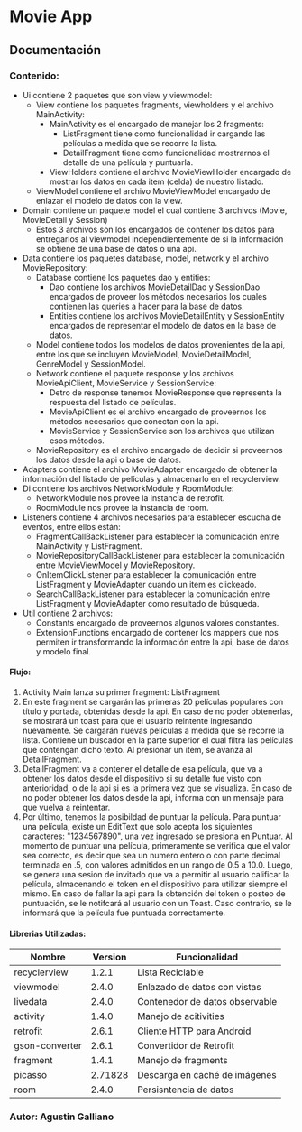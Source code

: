 # Movie App

## Documentación

### Contenido:

* Ui contiene 2 paquetes que son view y viewmodel:
    * View contiene los paquetes fragments, viewholders y el archivo MainActivity:
        * MainActivity es el encargado de manejar los 2 fragments:
            * ListFragment tiene como funcionalidad ir cargando las películas a medida que se recorre la lista.
            * DetailFragment tiene como funcionalidad mostrarnos el detalle de una película y puntuarla.
        * ViewHolders contiene el archivo MovieViewHolder encargado de mostrar los datos en cada item (celda)
        de nuestro listado.
    * ViewModel contiene el archivo MovieViewModel encargado de enlazar el modelo de datos con la view.
* Domain contiene un paquete model el cual contiene 3 archivos (Movie, MovieDetail y Session)
    * Estos 3 archivos son los encargados de contener los datos para entregarlos al viewmodel 
      independientemente de si la información se obtiene de una base de datos o una api.
* Data contiene los paquetes database, model, network y el archivo MovieRepository:
    * Database contiene los paquetes dao y entities:
        * Dao contiene los archivos MovieDetailDao y SessionDao encargados de proveer los métodos necesarios 
          los cuales contienen las queries a hacer para la base de datos.
        * Entities contiene los archivos MovieDetailEntity y SessionEntity encargados de representar el modelo 
          de datos en la base de datos.
    * Model contiene todos los modelos de datos provenientes de la api, entre los que se incluyen MovieModel,
    MovieDetailModel, GenreModel y SessionModel.
    * Network contiene el paquete response y los archivos MovieApiClient, MovieService y SessionService:
        * Detro de response tenemos MovieResponse que representa la respuesta del listado de películas.
        * MovieApiClient es el archivo encargado de proveernos los métodos necesarios que conectan con la api.
        * MovieService y SessionService son los archivos que utilizan esos métodos.
    * MovieRepository es el archivo encargado de decidir si proveernos los datos desde la api o base de datos.
* Adapters contiene el archivo MovieAdapter encargado de obtener la información del listado de películas y 
  almacenarlo en el recyclerview.
* Di contiene los archivos NetworkModule y RoomModule:
    * NetworkModule nos provee la instancia de retrofit.
    * RoomModule nos provee la instancia de room. 
* Listeners contiene 4 archivos necesarios para establecer escucha de eventos, entre ellos están:
    * FragmentCallBackListener para establecer la comunicación entre MainActivity y ListFragment.
    * MovieRepositoryCallBackListener para establecer la comunicación entre MovieViewModel y MovieRepository.
    * OnItemClickListener para establecer la comunicación entre ListFragment y MovieAdapter cuando un item es
      clickeado.
    * SearchCallBackListener para establecer la comunicación entre ListFragment y MovieAdapter como resultado 
      de búsqueda.
* Util contiene 2 archivos:
    * Constants encargado de proveernos algunos valores constantes.
    * ExtensionFunctions encargado de contener los mappers que nos permiten ir transformando la información
      entre la api, base de datos y modelo final.

#### Flujo:
1) Activity Main lanza su primer fragment: ListFragment
2) En este fragment se cargarán las primeras 20 películas populares con título y portada, obtenidas desde la api.
   En caso de no poder obtenerlas, se mostrará un toast para que el usuario reintente ingresando nuevamente. 
   Se cargarán nuevas películas a medida que se recorre la lista. Contiene un buscador en la parte superior 
   el cual filtra las películas que contengan dicho texto. Al presionar un item, se avanza al DetailFragment.
3) DetailFragment va a contener el detalle de esa película, que va a obtener los datos desde el dispositivo 
   si su detalle fue visto con anterioridad, o de la api si es la primera vez que se visualiza. En caso de no 
   poder obtener los datos desde la api, informa con un mensaje para que vuelva a reintentar.
4) Por último, tenemos la posibildad de puntuar la película. Para puntuar una película, existe un EditText que 
   solo acepta los siguientes caracteres: "1234567890", una vez ingresado se presiona en Puntuar. Al momento de 
   puntuar una película, primeramente se verifica que el valor sea correcto, es decir que sea un numero entero o 
   con parte decimal terminada en .5, con valores admitidos en un rango de 0.5 a 10.0. Luego, se genera una 
   sesion de invitado que va a permitir al usuario calificar la película, almacenando el token en el dispositivo
   para utilizar siempre el mismo. En caso de fallar la api para la obtención del token o posteo de puntuación, 
   se le notifcará al usuario con un Toast. Caso contrario, se le informará que la película fue puntuada 
   correctamente.

#### Librerias Utilizadas:

Nombre|Version|Funcionalidad
|----------------|--------|----------------------------------|
|recyclerview    |1.2.1   |Lista Reciclable                  |
|viewmodel  	 |2.4.0   |Enlazado de datos con vistas      |
|livedata		 |2.4.0   |Contenedor de datos observable    |
|activity   	 |1.4.0   |Manejo de acitivities             |
|retrofit 	     |2.6.1   |Cliente HTTP para Android         |
|gson-converter	 |2.6.1   |Convertidor de Retrofit           |
|fragment    	 |1.4.1   |Manejo de fragments               |
|picasso    	 |2.71828 |Descarga en caché de imágenes     |
|room          	 |2.4.0   |Persisntencia de datos            |

### Autor: Agustin Galliano